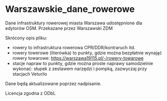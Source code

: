 # Warszawskie_dane_rowerowe
Dane infrastruktury rowerowej miasta Warszawa udostępnione dla edytorów OSM. Przekazane przez Warszawski ZDM

Skrócony opis pliku:
- rowery to infrastruktura rowerowa CPR/DDR/kontraruch itd.
- rowery towerowe (literówka) to punkty, gdzie można bezpłatnie wynająć rowery towarowe: https://warszawa19115.pl/-/rowery-towarowe
- stacje napraw to punkty, gdzie można proste naprawy samodzielnie wykonać: słupek z zestawem narzędzi i pompką, zazwyczaj przy stacjach Veturilo

Dane będą aktualizowane poprzez nadpisanie. 

Licencja zgodna z ODbL
